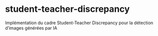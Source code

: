 # student-teacher-discrepancy
Implémentation du cadre Student-Teacher Discrepancy pour la détection d’images générées par IA
